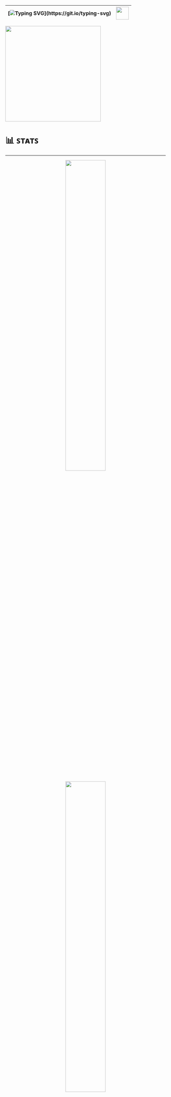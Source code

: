 

| [![Typing SVG](https://readme-typing-svg.demolab.com?font=Fira+Code&size=30&pause=1000&color=56F774&center=true&vCenter=true&width=435&lines=Hi!+I'm+Ibrahim.;Welcome+to+my+page!)](https://git.io/typing-svg) | <img src="https://user-images.githubusercontent.com/1303154/88677602-1635ba80-d120-11ea-84d8-d263ba5fc3c0.gif" width="40px"> |
|---|---|

<img src="https://media0.giphy.com/media/5eLDrEaRGHegx2FeF2/giphy.gif?cid=6c09b9521w7aggjn7t88wujchcacm622h9wfqksstqszf8vf&ep=v1_stickers_search&rid=giphy.gif&ct=s" width="300px">

# 📊 ꜱᴛᴀᴛꜱ
---

<p align="center">
  <img height="50%" width="auto" src ="https://github-readme-stats.vercel.app/api?username=ibruhhim&show_icons=true&count_private=true&theme=dark&hide_border=true&hide=issues,contribs&bg_color=00000000">
  <img height="50%" width="auto" src ="https://github-readme-stats.vercel.app/api/top-langs/?username=ibruhhim&layout=compact&hide_border=true&theme=dark&bg_color=00000000&langs_count=6&hide=jupyter%20notebook,tex,css,php">
</p>

# 👇🏽 ᴀʙᴏᴜᴛ ᴍᴇ
---

I'm an undergrad Computer Science student from Canada ‍🎓. I got into programming and computers as a kid, and it’s been a passion ever since. I’m currently specializing in Full Stack Development, although I’m passionate about all areas of software. There’s just something about bringing creative user interfaces to life that I truly enjoy.

When I’m not coding, I’m usually chilling, reflecting on life, or just enjoying a rainy day 🌧️. I’m all about spirituality and self-reflection, trying to grow both inside and out. 

### Hobbies

You'll usually find me:

- ♟️ **Chess**: Sharpening my strategy and thinking through complex problems.
- 💪 **Fitness**: Staying active and pushing myself in the gym.
- 🍔 **Foodie**: Exploring new food spots and enjoying different cuisines.
- 📚 **Reading**: Diving into books on religion, self-improvement, or just a good story.

### Contact

Feel free to check out my projects, or reach out if you want to connect!  
- Twitter: [@ibruhhhim](https://x.com/ibruhhhim)  

Let's build something awesome together! 😊


# 🌐 ᴛᴇᴄʜɴᴏʟᴏɢɪᴇꜱ & ᴛᴏᴏʟꜱ
---

![AssemblyScript](https://img.shields.io/badge/assembly%20script-%23000000.svg?style=for-the-badge&logo=assemblyscript&logoColor=white) ![C](https://img.shields.io/badge/c-%2300599C.svg?style=for-the-badge&logo=c&logoColor=white) ![Markdown](https://img.shields.io/badge/markdown-%23000000.svg?style=for-the-badge&logo=markdown&logoColor=white) ![Java](https://img.shields.io/badge/java-%23ED8B00.svg?style=for-the-badge&logo=openjdk&logoColor=white) ![HTML5](https://img.shields.io/badge/html5-%23E34F26.svg?style=for-the-badge&logo=html5&logoColor=white) ![JavaScript](https://img.shields.io/badge/javascript-%23323330.svg?style=for-the-badge&logo=javascript&logoColor=%23F7DF1E) ![CSS3](https://img.shields.io/badge/css3-%231572B6.svg?style=for-the-badge&logo=css3&logoColor=white) ![Haskell](https://img.shields.io/badge/Haskell-5e5086?style=for-the-badge&logo=haskell&logoColor=white) ![Python](https://img.shields.io/badge/python-3670A0?style=for-the-badge&logo=python&logoColor=ffdd54) ![Bash Script](https://img.shields.io/badge/bash_script-%23121011.svg?style=for-the-badge&logo=gnu-bash&logoColor=white) ![TailwindCSS](https://img.shields.io/badge/tailwindcss-%2338B2AC.svg?style=for-the-badge&logo=tailwind-css&logoColor=white) ![AWS](https://img.shields.io/badge/AWS-%23FF9900.svg?style=for-the-badge&logo=amazon-aws&logoColor=white) ![Azure](https://img.shields.io/badge/azure-%230072C6.svg?style=for-the-badge&logo=microsoftazure&logoColor=white) ![Flask](https://img.shields.io/badge/flask-%23000.svg?style=for-the-badge&logo=flask&logoColor=white) ![jQuery](https://img.shields.io/badge/jquery-%230769AD.svg?style=for-the-badge&logo=jquery&logoColor=white) ![React](https://img.shields.io/badge/react-%2320232a.svg?style=for-the-badge&logo=react&logoColor=%2361DAFB) ![Socket.io](https://img.shields.io/badge/Socket.io-black?style=for-the-badge&logo=socket.io&badgeColor=010101) ![MySQL](https://img.shields.io/badge/mysql-4479A1.svg?style=for-the-badge&logo=mysql&logoColor=white) ![MongoDB](https://img.shields.io/badge/MongoDB-%234ea94b.svg?style=for-the-badge&logo=mongodb&logoColor=white) ![SQLite](https://img.shields.io/badge/sqlite-%2307405e.svg?style=for-the-badge&logo=sqlite&logoColor=white) ![Postgres](https://img.shields.io/badge/postgres-%23316192.svg?style=for-the-badge&logo=postgresql&logoColor=white) ![Git](https://img.shields.io/badge/git-%23F05033.svg?style=for-the-badge&logo=git&logoColor=white) ![GitHub](https://img.shields.io/badge/github-%23121011.svg?style=for-the-badge&logo=github&logoColor=white) ![Docker](https://img.shields.io/badge/docker-%230db7ed.svg?style=for-the-badge&logo=docker&logoColor=white) ![Linux](https://img.shields.io/badge/-Linux-FCC624?logo=Linux&style=for-the-badge&logoColor=black) ![Overleaf](https://img.shields.io/badge/-Overleaf-47A141?logo=Overleaf&style=for-the-badge&logoColor=white)


# ⭐ ᴍᴇᴍᴏʀᴀʙʟᴇ ʀᴇᴘᴏꜱ
---

<p align="center">
  <a href="https://github.com/ibruhhim/SMS-Prayer-Reminder">
    <img align="center" src="https://github-readme-stats.vercel.app/api/pin/?username=ibruhhim&repo=SMS-Prayer-Reminder&theme=dark&hide_border=true" />
  </a>
  <a href="https://github.com/ibruhhim/TOD-2-Online-Game">
    <img align="center" src="https://github-readme-stats.vercel.app/api/pin/?username=ibruhhim&repo=TOD-2-Online-Game&theme=dark&hide_border=true" />
  </a>
</p>
